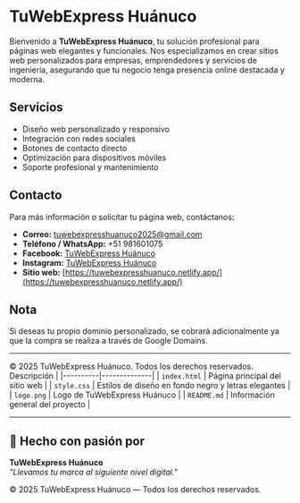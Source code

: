 # TuWebExpress Huánuco

Bienvenido a **TuWebExpress Huánuco**, tu solución profesional para páginas web elegantes y funcionales. Nos especializamos en crear sitios web personalizados para empresas, emprendedores y servicios de ingeniería, asegurando que tu negocio tenga presencia online destacada y moderna.

## Servicios

- Diseño web personalizado y responsivo
- Integración con redes sociales
- Botones de contacto directo
- Optimización para dispositivos móviles
- Soporte profesional y mantenimiento

## Contacto

Para más información o solicitar tu página web, contáctanos:

- **Correo:** [tuwebexpresshuanuco2025@gmail.com](mailto:tuwebexpresshuanuco2025@gmail.com)  
- **Teléfono / WhatsApp:** +51 981601075  
- **Facebook:** [TuWebExpress Huánuco](https://www.facebook.com/TuWebExpressHuanuco)  
- **Instagram:** [TuWebExpress Huánuco](https://www.instagram.com/TuWebExpressHuanuco)  
- **Sitio web:** [https://tuwebexpresshuanuco.netlify.app/](https://tuwebexpresshuanuco.netlify.app/)

## Nota

Si deseas tu propio dominio personalizado, se cobrará adicionalmente ya que la compra se realiza a través de Google Domains.

---
© 2025 TuWebExpress Huánuco. Todos los derechos reservados. Descripción |
|----------|--------------|
| `index.html` | Página principal del sitio web |
| `style.css` | Estilos de diseño en fondo negro y letras elegantes |
| `logo.png` | Logo de TuWebExpress Huánuco |
| `README.md` | Información general del proyecto |

---

## 🖤 Hecho con pasión por
**TuWebExpress Huánuco**  
_"Llevamos tu marca al siguiente nivel digital."_

© 2025 TuWebExpress Huánuco — Todos los derechos reservados.
